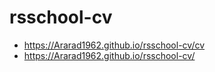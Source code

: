 # rsschool-cv
+ https://Ararad1962.github.io/rsschool-cv/cv
+ https://Ararad1962.github.io/rsschool-cv/
